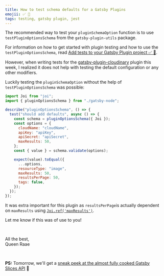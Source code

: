 ```yaml
---
title: How to test schema defaults for a Gatsby Plugins
emojii: ✅ 🧪
tags: testing, gatsby plugin, jest
---
```


The recommended way to test your `pluginSchemaOption` function is to use `testPluginOptionsSchema` from the `gatsby-plugin-utils` package.

For information on how to get started with plugin testing and how to use the `testPluginOptionsSchema`, read [Add tests to your Gatsby Plugin project ✅ 🧪](/emails/2022-02-11-plugins-tests/).

However, when writing tests for the [gatsby-plugin-cloudinary](https://github.com/cloudinary-devs/gatsby-source-cloudinary/blob/main/plugin/gatsby-node.test.js) plugin this week, I realized it does not help with testing the default configuration or any other modifiers.

Luckily testing the `pluginSchemaOption` without the help of `testPluginOptionsSchema` was possible:

```js
import Joi from "joi";
import { pluginOptionsSchema } from "./gatsby-node";

describe("pluginOptionsSchema", () => {
  test("should add defaults", async () => {
    const schema = pluginOptionsSchema({ Joi });
    const options = {
      cloudName: "cloudName",
      apiKey: "apiKey",
      apiSecret: "apiSecret",
      maxResults: 50,
    };
    const { value } = schema.validate(options);

    expect(value).toEqual({
      ...options,
      resourceType: "image",
      maxResults: 50,
      resultsPerPage: 50,
      tags: false,
    });
  });
});
```

It was extra important for this plugin as `resultsPerPage`is actually dependent on `maxResults` using [`Joi.ref('maxResults')`](https://joi.dev/api/?v=17.6.1#refkey-options).

Let me know if this was of use to you!

&nbsp;

All the best,  
Queen Raae

&nbsp;

**PS:** Tomorrow, we'll get a [sneak peek at the almost fully cooked Gatsby Slices API](https://youtu.be/F0Qs4NrSmBo) 🍕
